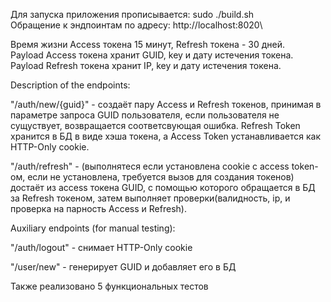 Для запуска приложения прописывается: sudo ./build.sh\
Обращение к эндпоинтам по адресу: http://localhost:8020\


Время жизни Access токена 15 минут, Refresh токена - 30 дней.\
Payload Access токена хранит GUID, key и дату истечения токена.\
Payload Refresh токена хранит IP, key и дату истечения токена.


Description of the endpoints:

"/auth/new/{guid}" - создаёт пару Access и Refresh токенов, принимая в параметре запроса GUID пользователя, если пользователя не сущуствует, возвращается соответсвующая ошибка. Refresh Token хранится в БД в виде хэша токена, а Access Token устанавливается как HTTP-Only cookie. 

"/auth/refresh" - (выполнятеся если установлена cookie с access token-ом, если не установлена, требуется вызов для создания токенов) достаёт из access токена GUID, с помощью которого обращается в БД за Refresh токеном, затем выполняет проверки(валидность, ip, и проверка на парность Access и Refresh). 


Auxiliary endpoints (for manual testing): 

"/auth/logout" - снимает HTTP-Only cookie

"/user/new" - генерирует GUID и добавляет его в БД


Также реализовано 5 функциональных тестов